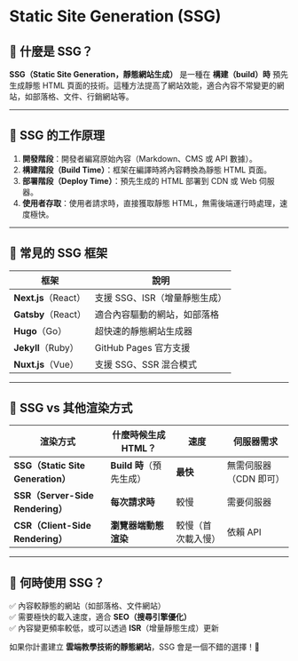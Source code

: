 # Static Site Generation (SSG)  

## 🔹 什麼是 SSG？
**SSG（Static Site Generation，靜態網站生成）** 是一種在 **構建（build）時** 預先生成靜態 HTML 頁面的技術。這種方法提高了網站效能，適合內容不常變更的網站，如部落格、文件、行銷網站等。

---

## 🔹 SSG 的工作原理
1. **開發階段**：開發者編寫原始內容（Markdown、CMS 或 API 數據）。
2. **構建階段（Build Time）**：框架在編譯時將內容轉換為靜態 HTML 頁面。
3. **部署階段（Deploy Time）**：預先生成的 HTML 部署到 CDN 或 Web 伺服器。
4. **使用者存取**：使用者請求時，直接獲取靜態 HTML，無需後端運行時處理，速度極快。

---

## 🔹 常見的 SSG 框架
| 框架 | 說明 |
|------|------|
| **Next.js**（React） | 支援 SSG、ISR（增量靜態生成） |
| **Gatsby**（React） | 適合內容驅動的網站，如部落格 |
| **Hugo**（Go） | 超快速的靜態網站生成器 |
| **Jekyll**（Ruby） | GitHub Pages 官方支援 |
| **Nuxt.js**（Vue） | 支援 SSG、SSR 混合模式 |

---

## 🔹 SSG vs 其他渲染方式
| 渲染方式 | 什麼時候生成 HTML？ | 速度 | 伺服器需求 |
|---------|-----------------|------|----------|
| **SSG（Static Site Generation）** | **Build 時**（預先生成） | **最快** | 無需伺服器（CDN 即可） |
| **SSR（Server-Side Rendering）** | **每次請求時** | 較慢 | 需要伺服器 |
| **CSR（Client-Side Rendering）** | **瀏覽器端動態渲染** | 較慢（首次載入慢） | 依賴 API |

---

## 🔹 何時使用 SSG？
✅ 內容較靜態的網站（如部落格、文件網站）  
✅ 需要極快的載入速度，適合 **SEO（搜尋引擎優化）**  
✅ 內容變更頻率較低，或可以透過 **ISR**（增量靜態生成）更新  

如果你計畫建立 **雲端教學技術的靜態網站**，SSG 會是一個不錯的選擇！🚀
